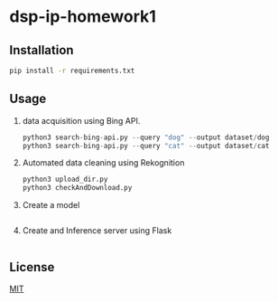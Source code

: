 # dsp-ip-homework1

## Installation
```bash
pip install -r requirements.txt 
```

## Usage

1) data acquisition using Bing API.
   ```python
   python3 search-bing-api.py --query "dog" --output dataset/dog
   python3 search-bing-api.py --query "cat" --output dataset/cat
   ```

2) Automated data cleaning using Rekognition
   ```python
   python3 upload_dir.py
   python3 checkAndDownload.py
   ```
   
3) Create a model 
   ```python
   
   ```

4) Create and Inference server using Flask
   ```python
   
   
   ```
## License
[MIT](https://choosealicense.com/licenses/mit/)
